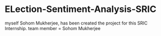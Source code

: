 # ELection-Sentiment-Analysis-SRIC
myself Sohom Mukherjee, has been created the project for this SRIC Internship.
team member = Sohom Mukherjee

